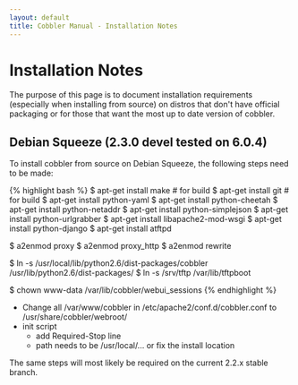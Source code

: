 ```yaml
---
layout: default
title: Cobbler Manual - Installation Notes
---
```

# Installation Notes
The purpose of this page is to document installation requirements (especially when installing from source) on distros that don't have official packaging or for those that want the most up to date version of cobbler.

## Debian Squeeze (2.3.0 devel tested on 6.0.4)

To install cobbler from source on Debian Squeeze, the following steps need to be made:

{% highlight bash %}
$ apt-get install make # for build
$ apt-get install git # for build
$ apt-get install python-yaml
$ apt-get install python-cheetah
$ apt-get install python-netaddr
$ apt-get install python-simplejson
$ apt-get install python-urlgrabber
$ apt-get install libapache2-mod-wsgi
$ apt-get install python-django
$ apt-get install atftpd

$ a2enmod proxy
$ a2enmod proxy_http
$ a2enmod rewrite

$ ln -s /usr/local/lib/python2.6/dist-packages/cobbler /usr/lib/python2.6/dist-packages/
$ ln -s /srv/tftp /var/lib/tftpboot

$ chown www-data /var/lib/cobbler/webui_sessions
{% endhighlight %}

* Change all /var/www/cobbler in /etc/apache2/conf.d/cobbler.conf to /usr/share/cobbler/webroot/
* init script
  - add Required-Stop line
  - path needs to be /usr/local/... or fix the install location
</pre>

The same steps will most likely be required on the current 2.2.x stable branch.
